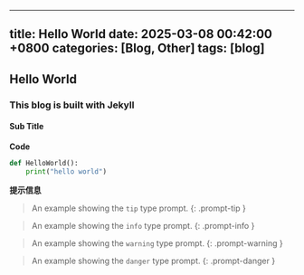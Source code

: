  ---
 title: Hello World
 date: 2025-03-08 00:42:00 +0800
 categories: [Blog, Other]
 tags: [blog]
 ---
## Hello World
### This blog is built with Jekyll
#### Sub Title

**Code**

```python
def HelloWorld():
    print("hello world")
```

**提示信息**

> An example showing the `tip` type prompt.
{: .prompt-tip }

> An example showing the `info` type prompt.
{: .prompt-info }

> An example showing the `warning` type prompt.
{: .prompt-warning }

> An example showing the `danger` type prompt.
{: .prompt-danger }
